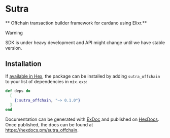 # Sutra

** Offchain transaction builder framework for cardano using Elixr.**

> [!WARNING]  
> SDK is under heavy development and API might change until we have stable version.



## Installation


If [available in Hex](https://hex.pm/docs/publish), the package can be installed
by adding `sutra_offchain` to your list of dependencies in `mix.exs`:

```elixir
def deps do
  [
    {:sutra_offchain, "~> 0.1.0"}
  ]
end
```

Documentation can be generated with [ExDoc](https://github.com/elixir-lang/ex_doc)
and published on [HexDocs](https://hexdocs.pm). Once published, the docs can
be found at <https://hexdocs.pm/sutra_offchain>.

